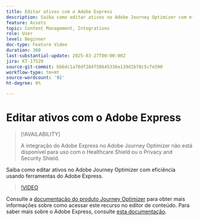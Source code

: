 ```yaml
---
title: Editar ativos com o Adobe Express
description: Saiba como editar ativos no Adobe Journey Optimizer com eficiência usando ferramentas do Adobe Express.
feature: Assets
topic: Content Management, Integrations
role: User
level: Beginner
doc-type: Feature Video
duration: 300
last-substantial-update: 2025-03-27T00:00:00Z
jira: KT-17529
source-git-commit: bb6dc1a70df284f58645336e139d1b78c5cfe590
workflow-type: tm+mt
source-wordcount: '92'
ht-degree: 0%

---
```



# Editar ativos com o Adobe Express

>[!AVAILABILITY]
>
>A integração do Adobe Express no Adobe Journey Optimizer não está disponível para uso com o Healthcare Shield ou o Privacy and Security Shield.

Saiba como editar ativos no Adobe Journey Optimizer com eficiência usando ferramentas do Adobe Express.

>[!VIDEO](https://video.tv.adobe.com/v/3455523/?learn=on&enablevpops)

Consulte a [documentação do produto Journey Optimizer](https://experienceleague.adobe.com/en/docs/journey-optimizer/using/assets-images/express) para obter mais informações sobre como acessar este recurso no editor de conteúdo. Para saber mais sobre o Adobe Express, consulte [esta documentação](https://helpx.adobe.com/express/user-guide.html).
